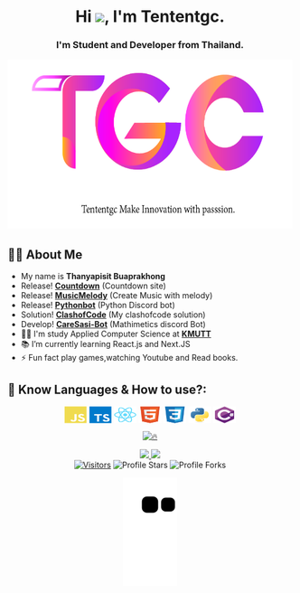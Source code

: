 
<h1 align="center">Hi <img src="https://raw.githubusercontent.com/MartinHeinz/MartinHeinz/master/wave.gif" width="30px">, I'm Tententgc.</h1>
<h3 align="center">I'm Student and Developer from Thailand.</h3>
<p align="center">
<!--           <img height="300" width="600"src="https://github.blog/wp-content/uploads/2020/12/102393310-07478b80-3f8d-11eb-84eb-392d555ebd29.png?fit=1200%2C630"> -->
          <img  height="300" width ="600"src="https://github.com/tententgc/tententgc/blob/3f72ced0d63f2386816a1a8859fbc481bae90d63/tgc%20draft%204.png">
 
 </p>

## 🙋‍♂️ About Me
- My name is **Thanyapisit Buaprakhong**
- Release! **[Countdown](https://tentencountdown2022.netlify.app/)** (Countdown site)
- Release! **[MusicMelody](https://github.com/tententgc/PlayMusicJS)** (Create Music with melody)
- Release! **[Pythonbot](https://github.com/tententgc/discordbot_python)** (Python Discord bot)
- Solution! **[ClashofCode](https://github.com/tententgc/ClashOfCode-Solution)** (My clashofcode solution)
- Develop! **[CareSasi-Bot](https://github.com/tententgc/CareSasi-Bot)** (Mathimetics discord Bot)
- 🧑‍🎓 I'm study Applied Computer Science at  **[KMUTT](https://www.kmutt.ac.th/)**
- 📚 I’m currently learning React.js and Next.JS
- ⚡ Fun fact play games,watching Youtube and Read books.

## 🚀 Know Languages & How to use?:

<p align="center"> 
  <img align="center" alt="Rafa-Js" height="30" width="40" src="https://raw.githubusercontent.com/devicons/devicon/master/icons/javascript/javascript-plain.svg">
  <img align="center" alt="Rafa-Ts" height="30" width="40" src="https://raw.githubusercontent.com/devicons/devicon/master/icons/typescript/typescript-plain.svg">
  <img align="center" alt="Rafa-React" height="30" width="40" src="https://raw.githubusercontent.com/devicons/devicon/master/icons/react/react-original.svg">
  <img align="center" alt="Rafa-HTML" height="30" width="40" src="https://raw.githubusercontent.com/devicons/devicon/master/icons/html5/html5-original.svg">
  <img align="center" alt="Rafa-CSS" height="30" width="40" src="https://raw.githubusercontent.com/devicons/devicon/master/icons/css3/css3-original.svg">
  <img align="center" alt="Rafa-Python" height="30" width="40" src="https://raw.githubusercontent.com/devicons/devicon/master/icons/python/python-original.svg">
  <img align="center" alt="Rafa-Csharp" height="30" width="40" src="https://raw.githubusercontent.com/devicons/devicon/master/icons/csharp/csharp-original.svg">
</p>



<p align="center">
    <a href="https://github.com/anuraghazra/github-readme-stats">
        <img title=🔥 src="https://github-readme-streak-stats.herokuapp.com/?user=tententgc&theme=midnight-purple&hide_border=true&stroke=0000&background=060A0CD0"/>
    </a>
</p>

<div align="center">
  <a href="https://github.com/tententgc">
  <img height="180em" src="https://github-readme-stats.vercel.app/api?username=tententgc&show_icons=true&theme=midnight-purple&include_all_commits=true&count_private=true"/>
  <img height="180em" src="https://github-readme-stats.vercel.app/api/top-langs/?username=tententgc&layout=compact&langs_count=7&theme=midnight-purple"/>
</div>

<div align="center">
<img src="https://komarev.com/ghpvc/?username=tententgc&label=Profile%20Views&color=531C6A&style=flat&label=Visitors" alt="Visitors"></a>
<img src="https://img.shields.io/badge/dynamic/json?&label=Total%20Stars&color=531C6A&style=flat&style=for-the-badge&query=%24.stars&url=https://api.github-star-counter.workers.dev/user/tententgc" alt="Profile Stars"></a>
<img src="https://img.shields.io/badge/dynamic/json?&label=Total%20Forks&color=531C6A&style=flat&style=for-the-badge&query=%24.forks&url=https://api.github-star-counter.workers.dev/user/tententgc" alt="Profile Forks"></a>
</div>

<div align="center">

  ![Snake animation](https://github.com/rafaballerini/rafaballerini/blob/output/github-contribution-grid-snake.svg)

</div>

